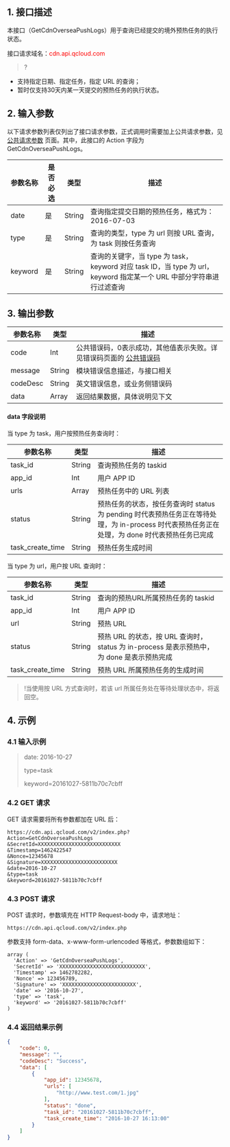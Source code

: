 ## 1. 接口描述

本接口（GetCdnOverseaPushLogs）用于查询已经提交的境外预热任务的执行状态。

接口请求域名：<font style="color:red">cdn.api.qcloud.com</font>


>?
+ 支持指定日期、指定任务，指定 URL 的查询；
+ 暂时仅支持30天内某一天提交的预热任务的执行状态。


## 2. 输入参数
以下请求参数列表仅列出了接口请求参数，正式调用时需要加上公共请求参数，见 [公共请求参数](https://cloud.tencent.com/doc/api/231/4473) 页面。其中，此接口的 Action 字段为 GetCdnOverseaPushLogs。

| 参数名称    | 是否必选 | 类型     | 描述                                       |
| ------- | ---- | ------ | ---------------------------------------- |
| date    | 是    | String | 查询指定提交日期的预热任务，格式为：2016-07-03             |
| type    | 是    | String | 查询的类型，type 为 url 则按 URL 查询，为 task 则按任务查询        |
| keyword | 是    | String | 查询的关键字，当 type 为 task，keyword 对应 task ID，当 type 为 url，keyword 指定某一个 URL 中部分字符串进行过滤查询 |

## 3. 输出参数

| 参数名称     | 类型     | 描述                                       |
| -------- | ------ | ---------------------------------------- |
| code     | Int    | 公共错误码，0表示成功，其他值表示失败。详见错误码页面的 [公共错误码](https://cloud.tencent.com/doc/api/231/5078#1.-.E5.85.AC.E5.85.B1.E9.94.99.E8.AF.AF.E7.A0.81) |
| message  | String | 模块错误信息描述，与接口相关                           |
| codeDesc | String | 英文错误信息，或业务侧错误码                           |
| data     | Array  | 返回结果数据，具体说明见下文                           |

#### data 字段说明

当 type 为 task，用户按预热任务查询时：

| 参数名称             | 类型     | 描述                                       |
| ---------------- | ------ | ---------------------------------------- |
| task_id          | String | 查询预热任务的 taskid                            |
| app_id           | Int    | 用户 APP ID                                 |
| urls             | Array  | 预热任务中的 URL 列表                              |
| status           | String | 预热任务的状态，按任务查询时 status 为 pending 时代表预热任务正在等待处理，为 in-process 时代表预热任务正在处理，为 done 时代表预热任务已完成 |
| task_create_time | String | 预热任务生成时间                                 |

当 type 为 url，用户按 URL 查询时：

| 参数名称             | 类型     | 描述                                       |
| ---------------- | ------ | ---------------------------------------- |
| task_id          | String | 查询的预热URL所属预热任务的 taskid                    |
| app_id           | Int    | 用户 APP ID                                 |
| url              | String | 预热 URL                                    |
| status           | String | 预热 URL 的状态，按 URL 查询时，status 为 in-process 是表示预热中，为 done 是表示预热完成 |
| task_create_time | String | 预热 URL 所属预热任务的生成时间                         |

>!当使用按 URL 方式查询时，若该 url 所属任务处在等待处理状态中，将返回空。



## 4. 示例

### 4.1 输入示例

> date: 2016-10-27
>
> type=task
>
> keyword=20161027-5811b70c7cbff

### 4.2 GET 请求

GET 请求需要将所有参数都加在 URL 后：

```
https://cdn.api.qcloud.com/v2/index.php?
Action=GetCdnOverseaPushLogs
&SecretId=XXXXXXXXXXXXXXXXXXXXXXXXXXX
&Timestamp=1462422547
&Nonce=12345678
&Signature=XXXXXXXXXXXXXXXXXXXXXXXXX
&date=2016-10-27
&type=task
&keyword=20161027-5811b70c7cbff
```

### 4.3 POST 请求

POST 请求时，参数填充在 HTTP Request-body 中，请求地址：

```
https://cdn.api.qcloud.com/v2/index.php
```

参数支持 form-data、x-www-form-urlencoded 等格式，参数数组如下：

```
array (
  'Action' => 'GetCdnOverseaPushLogs',
  'SecretId' => 'XXXXXXXXXXXXXXXXXXXXXXXXXXXX',
  'Timestamp' => 1462782282,
  'Nonce' => 123456789,
  'Signature' => 'XXXXXXXXXXXXXXXXXXXXXXXX',
  'date' => '2016-10-27',
  'type' => 'task',
  'keyword' => '20161027-5811b70c7cbff'
)
```

### 4.4 返回结果示例

```json
{
    "code": 0,
    "message": "",
    "codeDesc": "Success",
    "data": [
        {
            "app_id": 12345678,
            "urls": [
                "http://www.test.com/1.jpg"
            ],
            "status": "done",
            "task_id": "20161027-5811b70c7cbff",
            "task_create_time": "2016-10-27 16:13:00"
        }
    ]
}
```

